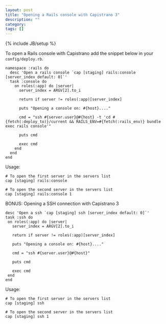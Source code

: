 ```yaml
---
layout: post
title: "Opening a Rails console with Capistrano 3"
description: ""
category: 
tags: []
---
```

{% include JB/setup %}


To open a Rails console with Capistrano add the snippet below in your `config/deploy.rb`.

    namespace :rails do
      desc 'Open a rails console `cap [staging] rails:console [server_index default: 0]`'
      task :console do
        on roles(:app) do |server|
          server_index = ARGV[2].to_i

          return if server != roles(:app)[server_index]

          puts "Opening a console on: #{host}...."

          cmd = "ssh #{server.user}@#{host} -t 'cd #{fetch(:deploy_to)}/current && RAILS_ENV=#{fetch(:rails_env)} bundle exec rails console'"

          puts cmd

          exec cmd
        end
      end
    end

Usage:

    # To open the first server in the servers list
    cap [staging] rails:console 

    # To open the second server in the servers list
    cap [staging] rails:console 1 

BONUS: Opening a SSH connection with Capistrano 3

    desc 'Open a ssh `cap [staging] ssh [server_index default: 0]`'
    task :ssh do
     on roles(:app) do |server|
       server_index = ARGV[2].to_i

       return if server != roles(:app)[server_index]

       puts "Opening a console on: #{host}...."

       cmd = "ssh #{server.user}@#{host}"

       puts cmd

       exec cmd
     end
    end

Usage:

    # To open the first server in the servers list
    cap [staging] ssh 

    # To open the second server in the servers list
    cap [staging] ssh 1 



